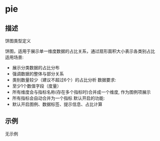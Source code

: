 # pie
## 描述
饼图类型定义

饼图，适用于展示单一维度数据的占比关系，通过扇形面积大小表示各类别占比
适用场景:
- 展示分类数据的占比分布
- 强调数据的整体与部分关系
- 类别数量较少（建议不超过6个）的占比分析
数据要求:
- 至少1个数值字段（度量）
- 所有维度会与指标名称(存在多个指标时)合并成一个维度, 作为图例项展示
- 所有指标会自动合并为一个指标
默认开启的功能:
- 默认开启图例、数据标签、提示信息、占比计算

## 示例
无示例

